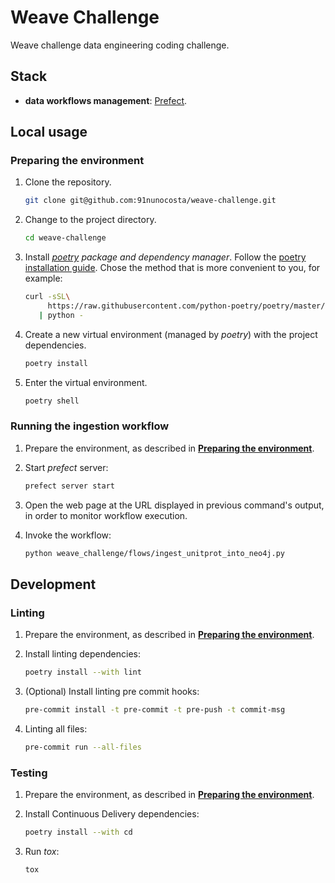 # Weave Challenge

Weave challenge data engineering coding challenge.

## Stack

- **data workflows management**: [Prefect](https://docs.prefect.io/).

## Local usage

### Preparing the environment

1. Clone the repository.

   ```bash
   git clone git@github.com:91nunocosta/weave-challenge.git
   ```

2. Change to the project directory.

   ```bash
   cd weave-challenge
   ```

3. Install [_poetry_](https://python-poetry.org/) _package and dependency manager_.
Follow the [poetry installation guide](https://python-poetry.org/docs/#installation).
Chose the method that is more convenient to you, for example:

   ```bash
   curl -sSL\
        https://raw.githubusercontent.com/python-poetry/poetry/master/get-poetry.py \
      | python -
   ```

4. Create a new virtual environment (managed by _poetry_) with the project dependencies.

   ```bash
   poetry install
   ```

5. Enter the virtual environment.

   ```bash
   poetry shell
   ```

### Running the ingestion workflow

1. Prepare the environment, as described in
[**Preparing the environment**](#preparing-the-environment).

2. Start _prefect_ server:

    ```bash
    prefect server start
    ```

3. Open the web page at the URL displayed in previous command's output,
   in order to monitor workflow execution.

4. Invoke the workflow:

    ```bash
    python weave_challenge/flows/ingest_unitprot_into_neo4j.py
    ```

## Development

### Linting

1. Prepare the environment, as described in
[**Preparing the environment**](#preparing-the-environment).

2. Install linting dependencies:

   ```bash
   poetry install --with lint
   ```

3. (Optional) Install linting pre commit hooks:

   ```bash
   pre-commit install -t pre-commit -t pre-push -t commit-msg
   ```

4. Linting all files:

   ```bash
   pre-commit run --all-files
   ```

### Testing

1. Prepare the environment, as described in
[**Preparing the environment**](#preparing-the-environment).

2. Install Continuous Delivery dependencies:

   ```bash
   poetry install --with cd
   ```

3. Run _tox_:

    ```bash
    tox
    ```
